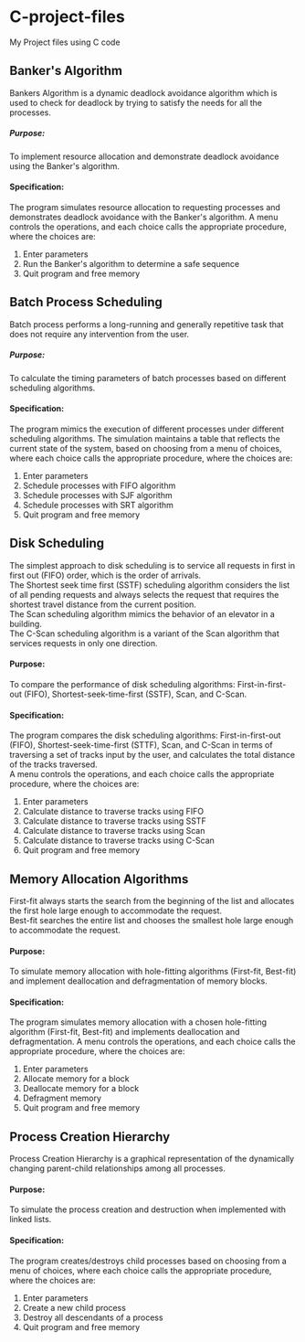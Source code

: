 # C-project-files
My Project files using C code

## Banker's Algorithm 
Bankers Algorithm is a dynamic deadlock avoidance algorithm which is used to check for deadlock by trying to satisfy the needs for all the processes.  
##### Purpose:  
To implement resource allocation and demonstrate deadlock avoidance using the Banker's algorithm.
#### Specification:
The program simulates resource allocation to requesting processes and demonstrates deadlock avoidance with the Banker's algorithm. A menu controls the operations, and each choice calls the appropriate procedure, where the choices are:
1) Enter parameters
2) Run the Banker's algorithm to determine a safe sequence
3) Quit program and free memory

## Batch Process Scheduling
Batch process performs a long-running and generally repetitive task that does not require any intervention from the user.
##### Purpose:
To calculate the timing parameters of batch processes based on different scheduling algorithms.  
#### Specification:
The program mimics the execution of different processes under different scheduling algorithms. The simulation maintains a table that reflects the current state of the system, based on choosing from a menu of choices, where each choice calls the appropriate procedure, where the choices are:
1) Enter parameters
2) Schedule processes with FIFO algorithm
3) Schedule processes with SJF algorithm
4) Schedule processes with SRT algorithm
5) Quit program and free memory

## Disk Scheduling
The simplest approach to disk scheduling is to service all requests in first in first out (FIFO) order, which is the order of arrivals.  
The Shortest seek time first (SSTF) scheduling algorithm considers the list of all pending requests and always selects the request that requires the shortest travel distance from the current position.  
The Scan scheduling algorithm mimics the behavior of an elevator in a building.  
The C-Scan scheduling algorithm is a variant of the Scan algorithm that services requests in only one direction.  
#### Purpose:
To compare the performance of disk scheduling algorithms: First-in-first-out (FIFO), Shortest-seek-time-first (SSTF), Scan, and C-Scan.
#### Specification:  
The program compares the disk scheduling algorithms: First-in-first-out (FIFO), Shortest-seek-time-first (STTF), Scan, and C-Scan in terms of traversing a set of tracks input by the user, and calculates the total distance of the tracks traversed.  
A menu controls the operations, and each choice calls the appropriate procedure, where the choices are:
1) Enter parameters
2) Calculate distance to traverse tracks using FIFO
3) Calculate distance to traverse tracks using SSTF
4) Calculate distance to traverse tracks using Scan
5) Calculate distance to traverse tracks using C-Scan
6) Quit program and free memory

## Memory Allocation Algorithms
First-fit always starts the search from the beginning of the list and allocates the first hole large enough to accommodate the request.  
Best-fit searches the entire list and chooses the smallest hole large enough to accommodate the request.
#### Purpose:  
To simulate memory allocation with hole-fitting algorithms (First-fit, Best-fit) and implement deallocation and defragmentation of memory blocks.
#### Specification:
The program simulates memory allocation with a chosen hole-fitting algorithm (First-fit, Best-fit) and implements deallocation and defragmentation. A menu controls the operations, and each choice calls the appropriate procedure, where the choices are:
1) Enter parameters
2) Allocate memory for a block
3) Deallocate memory for a block
4) Defragment memory
5) Quit program and free memory

## Process Creation Hierarchy  
Process Creation Hierarchy is a graphical representation of the dynamically changing parent-child relationships among all processes.  
#### Purpose: 
To simulate the process creation and destruction when implemented with linked lists.
#### Specification:
The program creates/destroys child processes based on choosing from a menu of choices, where each choice calls the appropriate procedure, where the choices are:
1) Enter parameters
2) Create a new child process
3) Destroy all descendants of a process
4) Quit program and free memory
